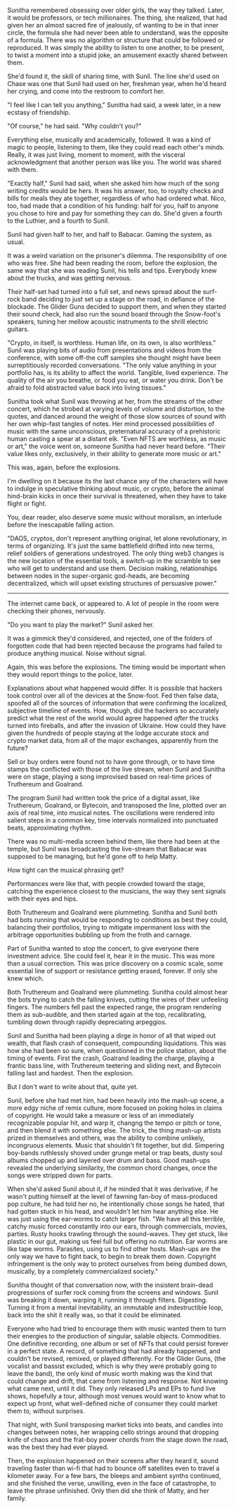Sunitha remembered obsessing over older girls, the way they talked. Later, it would be professors, or tech millionaires. The thing, she realized, that had given her an almost sacred fire of jealously, of wanting to be in that inner circle, the formula she had never been able to understand, was the opposite of a formula. There was no algorithm or structure that could be followed or reproduced. It was simply the ability to listen to one another, to be present, to twist a moment into a stupid joke, an amusement exactly shared between them.

She'd found it, the skill of sharing time, with Sunil. The line she'd used on Chase was one that Sunil had used on her, freshman year, when he'd heard her crying, and come into the restroom to comfort her.

"I feel like I can tell you anything," Sunitha had said, a week later, in a new ecstasy of friendship.

"Of course," he had said. "Why couldn't you?"

Everything else, musically and academically, followed. It was a kind of magic to people, listening to them, like they could read each other's minds. Really, it was just living, moment to moment, with the visceral acknowledgment that another person was like you. The world was shared with them.

"Exactly half," Sunil had said, when she asked him how much of the song writing credits would be hers. It was his answer, too, to royalty checks and bills for meals they ate together, regardless of who had ordered what. Nico, too, had made that a condition of his funding: half for you, half to anyone you chose to hire and pay for something they can do. She'd given a fourth to the Luthier, and a fourth to Sunil.

Sunil had given half to her, and half to Babacar. Gaming the system, as usual.

It was a weird variation on the prisoner's dilemma. The responsibility of one who was free. She had been reading the room, before the explosion, the same way that she was reading Sunil, his tells and tips. Everybody knew about the trucks, and was getting nervous.

Their half-set had turned into a full set, and news spread about the surf-rock band deciding to just set up a stage on the road, in defiance of the blockade. The Glider Guns decided to support them, and when they started their sound check, had also run the sound board through the Snow-foot's speakers, tuning her mellow acoustic instruments to the shrill electric guitars.

"Crypto, in itself, is worthless. Human life, on its own, is also worthless." Sunil was playing bits of audio from presentations and videos from the conference, with some off-the cuff samples she thought might have been surreptitiously recorded conversations. "The only value anything in your portfolio has, is its ability to affect the world. Tangible, lived experience. The quality of the air you breathe, or food you eat, or water you drink. Don't be afraid to fold abstracted value back into living tissues."

Sunitha took what Sunil was throwing at her, from the streams of the other concert, which he strobed at varying levels of volume and distortion, to the quotes, and danced around the weight of those slow sources of sound with her own whip-fast tangles of notes. Her mind processed possibilities of music with the same unconscious, preternatural accuracy of a prehistoric human casting a spear at a distant elk. "Even NFTS are worthless, as music or art," the voice went on, someone Sunitha had never heard before. "Their value likes only, exclusively, in their ability to generate more music or art."

This was, again, before the explosions.

I'm dwelling on it because its the last chance any of the characters will have to indulge in speculative thinking about music, or crypto, before the animal hind-brain kicks in once their survival is threatened, when they have to take flight or fight.

You, dear reader, also deserve some music without moralism, an interlude before the inescapable falling action.

"DAOS, cryptos, don't represent anything original, let alone revolutionary, in terms of organizing. It's just the same battlefield drifted into new terms, relief soldiers of generations undestroyed. The only thing web3 changes is the new location of the essential tools, a switch-up in the scramble to see who will get to understand and use them. Decision making, relationships between nodes in the super-organic god-heads, are becoming decentralized, which will upset existing structures of persuasive power."

___

The internet came back, or appeared to. A lot of people in the room were checking their phones, nervously.

"Do you want to play the market?" Sunil asked her.

It was a gimmick they'd considered, and rejected, one of the folders of forgotten code that had been rejected because the programs had failed to produce anything musical. Noise without signal.

Again, this was before the explosions. The timing would be important when they would report things to the police, later.

Explanations about what happened would differ. It is possible that hackers took control over all of the devices at the Snow-foot. Fed then false data, spoofed all of the sources of information that were confirming the localized, subjective timeline of events. How, though, did the hackers so accurately predict what the rest of the world would agree happened *after* the trucks turned into fireballs, and after the invasion of Ukraine. How could they have given the hundreds of people staying at the lodge accurate stock and crypto market data, from all of the major exchanges, apparently from the future?

Sell or buy orders were found not to have gone through, or to have time stamps the conflicted with those of the live stream, when Sunil and Sunitha were on stage, playing a song improvised based on real-time prices of Truthereum and Goalrand.

The program Sunil had written took the price of a digital asset, like Truthereum, Goalrand, or Bytecoin, and transposed the line, plotted over an axis of real time, into musical notes. The oscillations were rendered into salient steps in a common key, time intervals normalized into punctuated beats, approximating rhythm.

There was no multi-media screen behind them, like there had been at the temple, but Sunil was broadcasting the live-stream that Babacar was supposed to be managing, but he'd gone off to help Matty.

How tight can the musical phrasing get?

Performances were like that, with people crowded toward the stage, catching the experience closest to the musicians, the way they sent signals with their eyes and hips.

Both Truthereum and Goalrand were plummeting. Sunitha and Sunil both had bots running that would be responding to conditions as best they could, balancing their portfolios, trying to mitigate impermanent loss with the arbitrage opportunities bubbling up from the froth and carnage.

Part of Sunitha wanted to stop the concert, to give everyone there investment advice. She could feel it, hear it in the music. This was more than a usual correction. This was price discovery on a cosmic scale, some essential line of support or resistance getting erased, forever. If only she knew which.

Both Truthereum and Goalrand were plummeting. Sunitha could almost hear the bots trying to catch the falling knives, cutting the wires of their unfeeling fingers. The numbers fell past the expected range, the program rendering them as sub-audible, and then started again at the top, recalibrating, tumbling down through rapidly depreciating arpeggios.

Sunil and Sunitha had been playing a dirge in honor of all that wiped out wealth, that flash crash of consequent, compounding liquidations. This was how she had been so sure, when questioned in the police station, about the timing of events. First the crash, Goalrand leading the charge, playing a frantic bass line, with Truthereum teetering and sliding next, and Bytecoin falling last and hardest. Then the explosion.

But I don't want to write about that, quite yet.

Sunil, before she had met him, had been heavily into the mash-up scene, a more edgy niche of remix culture, more focused on poking holes in claims of copyright. He would take a measure or less of an immediately recognizable popular hit, and warp it, changng the tempo or pitch or tone, and then blend it with something else. The trick, the thing mash-up artists prized in themselves and others, was the ability to combine unlikely, incongruous elements. Music that shouldn't fit together, but did. Simpering boy-bands ruthlessly shoved under grunge metal or trap beats, dusty soul albums chopped up and layered over drum and bass. Good mash-ups revealed the underlying similarity, the common chord changes, once the songs were stripped down for parts.

When she'd asked Sunil about it, if he minded that it was derivative, if he wasn't putting himself at the level of fawning fan-boy of mass-produced pop culture, he had told her no, he intentionally chose songs he hated, that had gotten stuck in his head, and wouldn't let him hear anything else. He was just using the ear-worms to catch larger fish. "We have all this terrible, catchy music forced constantly into our ears, through commercials, movies, parties. Rusty hooks trawling through the sound-waves. They get stuck, like plastic in our gut, making us feel full but offering no nutrition. Ear worms are like tape worms. Parasites, using us to find other hosts. Mash-ups are the only way we have to fight back, to begin to break them down. Copyright infringement is the only way to protect ourselves from being dumbed down, musically, by a completely commercialized society."

Sunitha thought of that conversation now, with the insistent brain-dead progressions of surfer rock coming from the screens and windows. Sunil was breaking it down, warping it, running it through filters. Digesting. Turning it from a mental inevitability, an immutable and indestructible loop, back into the shit it really was, so that it could be eliminated.

Everyone who had tried to encourage them with music wanted them to turn their energies to the production of singular, salable objects. Commodities. One definitive recording, one album or set of NFTs that could persist forever in a perfect state. A record, of something that had already happened, and couldn't be revised, remixed, or played differently. For the Glider Guns, (the vocalist and bassist excluded, which is why they were probably going to leave the band), the only kind of music worth making was the kind that could change and drift, that came from listening and response. Not knowing what came next, until it did. They only released LPs and EPs to fund live shows, hopefully a tour, although most venues would want to know what to expect up front, what well-defined niche of consumer they could market them to, without surprises.

That night, with Sunil transposing market ticks into beats, and candles into changes between notes, her wrapping cello strings around that dropping knife of chaos and the frat-boy power chords from the stage down the road, was the best they had ever played.

Then, the explosion happened on their screens after they heard it, sound traveling faster than wi-fi that had to bounce off satellites even to travel a kilometer away. For a few bars, the bleeps and ambient synths continued, and she finished the verse, unwilling, even in the face of catastrophe, to leave the phrase unfinished. Only then did she think of Matty, and her family.

